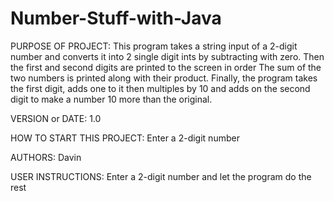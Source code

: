 # Number-Stuff-with-Java

PURPOSE OF PROJECT: 
     This program takes a string input of a 2-digit
     number and converts it into 2 single digit ints by
     subtracting with zero.
     Then the first and second digits are printed to the screen in order
     The sum of the two numbers is printed along with their
     product.
     Finally, the program takes the first digit, adds one to it
     then multiples by 10 and adds on the second digit to make
     a number 10 more than the original.
     
VERSION or DATE: 1.0

HOW TO START THIS PROJECT: Enter a 2-digit number

AUTHORS: Davin

USER INSTRUCTIONS: Enter a 2-digit number and let the program do the rest
